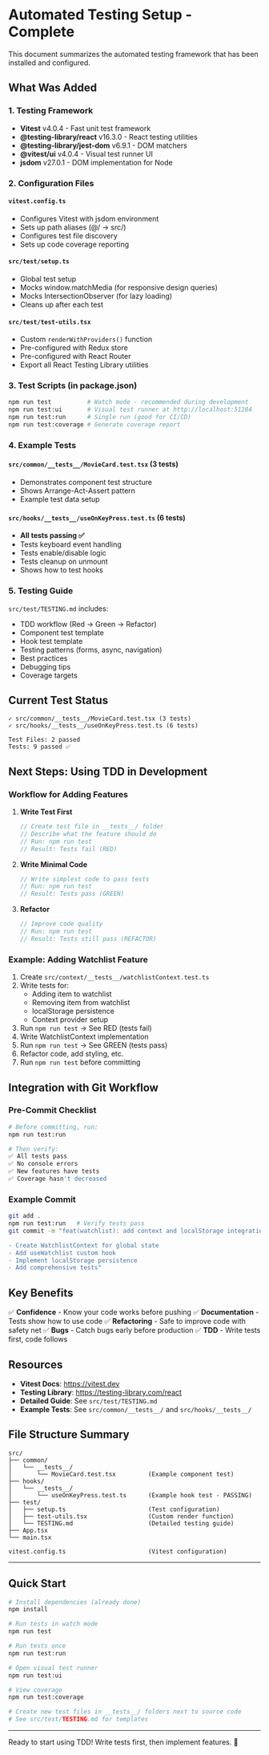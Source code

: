 # Automated Testing Setup - Complete

This document summarizes the automated testing framework that has been installed and configured.

## What Was Added

### 1. Testing Framework
- **Vitest** v4.0.4 - Fast unit test framework
- **@testing-library/react** v16.3.0 - React testing utilities
- **@testing-library/jest-dom** v6.9.1 - DOM matchers
- **@vitest/ui** v4.0.4 - Visual test runner UI
- **jsdom** v27.0.1 - DOM implementation for Node

### 2. Configuration Files

#### `vitest.config.ts`
- Configures Vitest with jsdom environment
- Sets up path aliases (@/ → src/)
- Configures test file discovery
- Sets up code coverage reporting

#### `src/test/setup.ts`
- Global test setup
- Mocks window.matchMedia (for responsive design queries)
- Mocks IntersectionObserver (for lazy loading)
- Cleans up after each test

#### `src/test/test-utils.tsx`
- Custom `renderWithProviders()` function
- Pre-configured with Redux store
- Pre-configured with React Router
- Export all React Testing Library utilities

### 3. Test Scripts (in package.json)

```bash
npm run test          # Watch mode - recommended during development
npm run test:ui       # Visual test runner at http://localhost:51204
npm run test:run      # Single run (good for CI/CD)
npm run test:coverage # Generate coverage report
```

### 4. Example Tests

#### `src/common/__tests__/MovieCard.test.tsx` (3 tests)
- Demonstrates component test structure
- Shows Arrange-Act-Assert pattern
- Example test data setup

#### `src/hooks/__tests__/useOnKeyPress.test.ts` (6 tests)
- **All tests passing ✅**
- Tests keyboard event handling
- Tests enable/disable logic
- Tests cleanup on unmount
- Shows how to test hooks

### 5. Testing Guide

`src/test/TESTING.md` includes:
- TDD workflow (Red → Green → Refactor)
- Component test template
- Hook test template
- Testing patterns (forms, async, navigation)
- Best practices
- Debugging tips
- Coverage targets

## Current Test Status

```
✓ src/common/__tests__/MovieCard.test.tsx (3 tests)
✓ src/hooks/__tests__/useOnKeyPress.test.ts (6 tests)

Test Files: 2 passed
Tests: 9 passed ✅
```

## Next Steps: Using TDD in Development

### Workflow for Adding Features

1. **Write Test First**
   ```typescript
   // Create test file in __tests__/ folder
   // Describe what the feature should do
   // Run: npm run test
   // Result: Tests fail (RED)
   ```

2. **Write Minimal Code**
   ```typescript
   // Write simplest code to pass tests
   // Run: npm run test
   // Result: Tests pass (GREEN)
   ```

3. **Refactor**
   ```typescript
   // Improve code quality
   // Run: npm run test
   // Result: Tests still pass (REFACTOR)
   ```

### Example: Adding Watchlist Feature

1. Create `src/context/__tests__/watchlistContext.test.ts`
2. Write tests for:
   - Adding item to watchlist
   - Removing item from watchlist
   - localStorage persistence
   - Context provider setup
3. Run `npm run test` → See RED (tests fail)
4. Write WatchlistContext implementation
5. Run `npm run test` → See GREEN (tests pass)
6. Refactor code, add styling, etc.
7. Run `npm run test` before committing

## Integration with Git Workflow

### Pre-Commit Checklist
```bash
# Before committing, run:
npm run test:run

# Then verify:
✅ All tests pass
✅ No console errors
✅ New features have tests
✅ Coverage hasn't decreased
```

### Example Commit
```bash
git add .
npm run test:run   # Verify tests pass
git commit -m "feat(watchlist): add context and localStorage integration

- Create WatchlistContext for global state
- Add useWatchlist custom hook
- Implement localStorage persistence
- Add comprehensive tests"
```

## Key Benefits

✅ **Confidence** - Know your code works before pushing
✅ **Documentation** - Tests show how to use code
✅ **Refactoring** - Safe to improve code with safety net
✅ **Bugs** - Catch bugs early before production
✅ **TDD** - Write tests first, code follows

## Resources

- **Vitest Docs**: https://vitest.dev
- **Testing Library**: https://testing-library.com/react
- **Detailed Guide**: See `src/test/TESTING.md`
- **Example Tests**: See `src/common/__tests__/` and `src/hooks/__tests__/`

## File Structure Summary

```
src/
├── common/
│   └── __tests__/
│       └── MovieCard.test.tsx         (Example component test)
├── hooks/
│   └── __tests__/
│       └── useOnKeyPress.test.ts      (Example hook test - PASSING)
├── test/
│   ├── setup.ts                       (Test configuration)
│   ├── test-utils.tsx                 (Custom render function)
│   └── TESTING.md                     (Detailed testing guide)
├── App.tsx
└── main.tsx

vitest.config.ts                       (Vitest configuration)
```

---

## Quick Start

```bash
# Install dependencies (already done)
npm install

# Run tests in watch mode
npm run test

# Run tests once
npm run test:run

# Open visual test runner
npm run test:ui

# View coverage
npm run test:coverage

# Create new test files in __tests__/ folders next to source code
# See src/test/TESTING.md for templates
```

---

Ready to start using TDD! Write tests first, then implement features. 🚀

